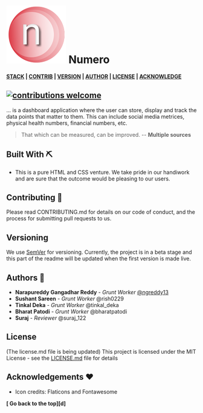 # ![Teen Anaar Icon](assets/images/logo.svg "Numero icon") Numero

**[STACK][s] | [CONTRIB][c] | [VERSION][v] | [AUTHOR][a] | [LICENSE][l] | [ACKNOWLEDGE][ack]**

## [![contributions welcome](https://img.shields.io/badge/contributions-welcome-brightgreen.svg?style=flat)](https://github.com/dwyl/esta/issues)

... is a dashboard application where the user can store, display and track the data points that matter to them. This can include social media metrices, physical health numbers, financial numbers, etc.

> That which can be measured, can be improved. -- **Multiple sources**

## Built With ⛏️

[s]: #built-with-⛏️ "S/w stack"

- This is a pure HTML and CSS venture. We take pride in our handiwork and are sure that the outcome would be pleasing to our users.

## Contributing 🎅

[c]: #Contributing-🎅 "Guidelines for contribution"

Please read CONTRIBUTING.md for details on our code of conduct, and the process for submitting pull requests to us.

## Versioning

[v]: #versioning "Maintaining the different versions"

We use [SemVer](http://semver.org/) for versioning. Currently, the project is in a beta stage and this part of the readme will be updated when the first version is made live.

## Authors 🦹

[a]: #Authors-🦹 "All the authors"

- **Narapureddy Gangadhar Reddy** - _Grunt Worker_ [@ngreddy13](https://twitter.com/NGReddy13)
- **Sushant Sareen** - _Grunt Worker_ @rish0229 [](https://twitter.com/@rish0229)
- **Tinkal Deka** - _Grunt Worker_ @tinkal_deka [](https://twitter.com/tinkal_deka)
- **Bharat Patodi** - _Grunt Worker_ @bharatpatodi [](https://twitter.com/@bharatpatodi)
- **Suraj** - _Reviewer_ @suraj_122 [](https://twitter.com/@suraj_122)

## License

[l]: #license "License type"

(The license.md file is being updated)
This project is licensed under the MIT License - see the [LICENSE.md](LICENSE.md) file for details

## Acknowledgements ❤️

[ack]: #acknowledgements-❤️ "Inspirations, and code gifts"

- Icon credits: Flaticons and Fontawesome

**[ Go back to the top][d]**
